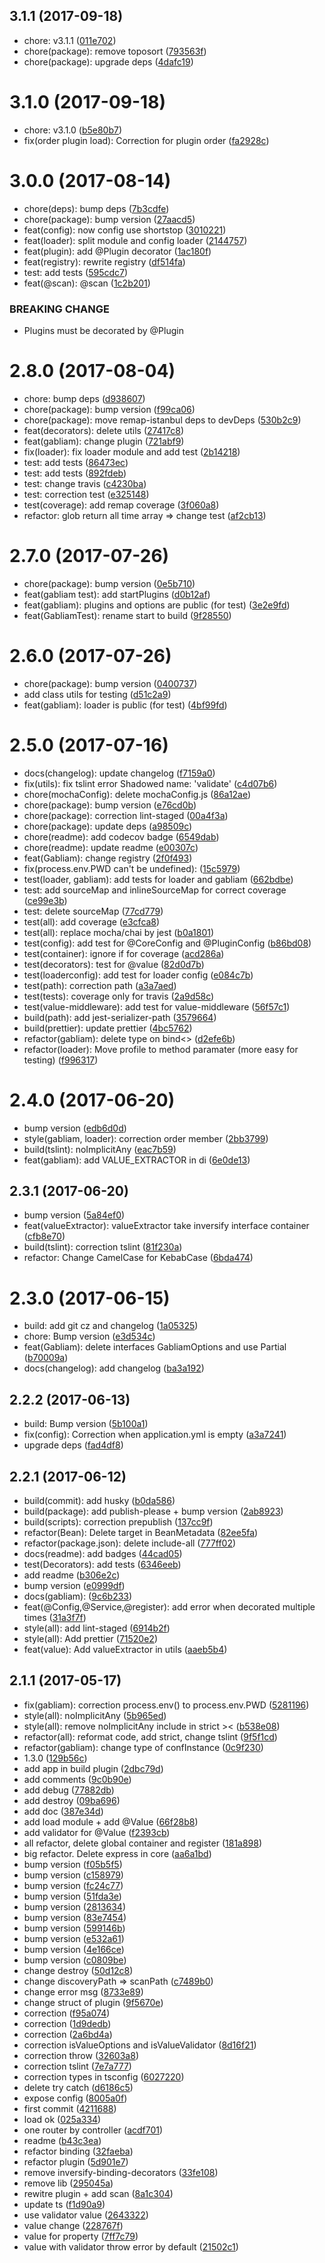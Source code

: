 <a name="3.1.1"></a>
## 3.1.1 (2017-09-18)

* chore: v3.1.1 ([011e702](https://github.com/gabliam/core/commit/011e702))
* chore(package): remove toposort ([793563f](https://github.com/gabliam/core/commit/793563f))
* chore(package): upgrade deps ([4dafc19](https://github.com/gabliam/core/commit/4dafc19))



<a name="3.1.0"></a>
# 3.1.0 (2017-09-18)

* chore: v3.1.0 ([b5e80b7](https://github.com/gabliam/core/commit/b5e80b7))
* fix(order plugin load): Correction for plugin order ([fa2928c](https://github.com/gabliam/core/commit/fa2928c))



<a name="3.0.0"></a>
# 3.0.0 (2017-08-14)

* chore(deps): bump deps ([7b3cdfe](https://github.com/gabliam/core/commit/7b3cdfe))
* chore(package): bump version ([27aacd5](https://github.com/gabliam/core/commit/27aacd5))
* feat(config): now config use shortstop ([3010221](https://github.com/gabliam/core/commit/3010221))
* feat(loader): split module and config loader ([2144757](https://github.com/gabliam/core/commit/2144757))
* feat(plugin): add @Plugin decorator ([1ac180f](https://github.com/gabliam/core/commit/1ac180f))
* feat(registry): rewrite registry ([df514fa](https://github.com/gabliam/core/commit/df514fa))
* test: add tests ([595cdc7](https://github.com/gabliam/core/commit/595cdc7))
* feat(@scan): @scan ([1c2b201](https://github.com/gabliam/core/commit/1c2b201))


### BREAKING CHANGE

* Plugins must be decorated by @Plugin

<a name="2.8.0"></a>
# 2.8.0 (2017-08-04)

* chore: bump deps ([d938607](https://github.com/gabliam/core/commit/d938607))
* chore(package): bump version ([f99ca06](https://github.com/gabliam/core/commit/f99ca06))
* chore(package): move remap-istanbul deps to devDeps ([530b2c9](https://github.com/gabliam/core/commit/530b2c9))
* feat(decorators): delete utils ([27417c8](https://github.com/gabliam/core/commit/27417c8))
* feat(gabliam): change plugin ([721abf9](https://github.com/gabliam/core/commit/721abf9))
* fix(loader): fix loader module and add test ([2b14218](https://github.com/gabliam/core/commit/2b14218))
* test: add tests ([86473ec](https://github.com/gabliam/core/commit/86473ec))
* test: add tests ([892fdeb](https://github.com/gabliam/core/commit/892fdeb))
* test: change travis ([c4230ba](https://github.com/gabliam/core/commit/c4230ba))
* test: correction test ([e325148](https://github.com/gabliam/core/commit/e325148))
* test(coverage): add remap coverage ([3f060a8](https://github.com/gabliam/core/commit/3f060a8))
* refactor: glob return all time array => change test ([af2cb13](https://github.com/gabliam/core/commit/af2cb13))



<a name="2.7.0"></a>
# 2.7.0 (2017-07-26)

* chore(package): bump version ([0e5b710](https://github.com/gabliam/core/commit/0e5b710))
* feat(gabliam test): add startPlugins ([d0b12af](https://github.com/gabliam/core/commit/d0b12af))
* feat(gabliam): plugins and options are public (for test) ([3e2e9fd](https://github.com/gabliam/core/commit/3e2e9fd))
* feat(GabliamTest): rename start to build ([9f28550](https://github.com/gabliam/core/commit/9f28550))



<a name="2.6.0"></a>
# 2.6.0 (2017-07-26)

* chore(package): bump version ([0400737](https://github.com/gabliam/core/commit/0400737))
* add class utils for testing ([d51c2a9](https://github.com/gabliam/core/commit/d51c2a9))
* feat(gabliam): loader is public (for test) ([4bf99fd](https://github.com/gabliam/core/commit/4bf99fd))



<a name="2.5.0"></a>
# 2.5.0 (2017-07-16)

* docs(changelog): update changelog ([f7159a0](https://github.com/gabliam/core/commit/f7159a0))
* fix(utils): fix tslint error Shadowed name: 'validate' ([c4d07b6](https://github.com/gabliam/core/commit/c4d07b6))
* chore(mochaConfig): delete mochaConfig.js ([86a12ae](https://github.com/gabliam/core/commit/86a12ae))
* chore(package): bump version ([e76cd0b](https://github.com/gabliam/core/commit/e76cd0b))
* chore(package): correction lint-staged ([00a4f3a](https://github.com/gabliam/core/commit/00a4f3a))
* chore(package): update deps ([a98509c](https://github.com/gabliam/core/commit/a98509c))
* chore(readme): add codecov badge ([6549dab](https://github.com/gabliam/core/commit/6549dab))
* chore(readme): update readme ([e00307c](https://github.com/gabliam/core/commit/e00307c))
* feat(Gabliam): change registry ([2f0f493](https://github.com/gabliam/core/commit/2f0f493))
* fix(process.env.PWD can't be undefined): ([15c5979](https://github.com/gabliam/core/commit/15c5979))
* test(loader, gabliam): add tests for loader and gabliam ([662bdbe](https://github.com/gabliam/core/commit/662bdbe))
* test: add sourceMap and inlineSourceMap for correct coverage ([ce99e3b](https://github.com/gabliam/core/commit/ce99e3b))
* test: delete sourceMap ([77cd779](https://github.com/gabliam/core/commit/77cd779))
* test(all): add coverage ([e3cfca8](https://github.com/gabliam/core/commit/e3cfca8))
* test(all): replace mocha/chai by jest ([b0a1801](https://github.com/gabliam/core/commit/b0a1801))
* test(config): add test for @CoreConfig and @PluginConfig ([b86bd08](https://github.com/gabliam/core/commit/b86bd08))
* test(container): ignore if for coverage ([acd286a](https://github.com/gabliam/core/commit/acd286a))
* test(decorators): test for @value ([82d0d7b](https://github.com/gabliam/core/commit/82d0d7b))
* test(loaderconfig): add test for loader config ([e084c7b](https://github.com/gabliam/core/commit/e084c7b))
* test(path): correction path ([a3a7aed](https://github.com/gabliam/core/commit/a3a7aed))
* test(tests): coverage only for travis ([2a9d58c](https://github.com/gabliam/core/commit/2a9d58c))
* test(value-middleware): add test for value-middleware ([56f57c1](https://github.com/gabliam/core/commit/56f57c1))
* build(path): add jest-serializer-path ([3579664](https://github.com/gabliam/core/commit/3579664))
* build(prettier): update prettier ([4bc5762](https://github.com/gabliam/core/commit/4bc5762))
* refactor(gabliam): delete type on bind<> ([d2efe6b](https://github.com/gabliam/core/commit/d2efe6b))
* refactor(loader): Move profile to method paramater (more easy for testing) ([f996317](https://github.com/gabliam/core/commit/f996317))



<a name="2.4.0"></a>
# 2.4.0 (2017-06-20)

* bump version ([edb6d0d](https://github.com/gabliam/core/commit/edb6d0d))
* style(gabliam, loader): correction order member ([2bb3799](https://github.com/gabliam/core/commit/2bb3799))
* build(tslint): noImplicitAny ([eac7b59](https://github.com/gabliam/core/commit/eac7b59))
* feat(gabliam): add VALUE_EXTRACTOR in di ([6e0de13](https://github.com/gabliam/core/commit/6e0de13))



<a name="2.3.1"></a>
## 2.3.1 (2017-06-20)

* bump version ([5a84ef0](https://github.com/gabliam/core/commit/5a84ef0))
* feat(valueExtractor): valueExtractor take inversify interface container ([cfb8e70](https://github.com/gabliam/core/commit/cfb8e70))
* build(tslint): correction tslint ([81f230a](https://github.com/gabliam/core/commit/81f230a))
* refactor: Change CamelCase for KebabCase ([6bda474](https://github.com/gabliam/core/commit/6bda474))



<a name="2.3.0"></a>
# 2.3.0 (2017-06-15)

* build: add git cz and changelog ([1a05325](https://github.com/gabliam/core/commit/1a05325))
* chore: Bump version ([e3d534c](https://github.com/gabliam/core/commit/e3d534c))
* feat(Gabliam): delete interfaces GabliamOptions and use Partial<GabliamConfig> ([b70009a](https://github.com/gabliam/core/commit/b70009a))
* docs(changelog): add changelog ([ba3a192](https://github.com/gabliam/core/commit/ba3a192))



<a name="2.2.2"></a>
## 2.2.2 (2017-06-13)

* build: Bump version ([5b100a1](https://github.com/gabliam/core/commit/5b100a1))
* fix(config): Correction when application.yml is empty ([a3a7241](https://github.com/gabliam/core/commit/a3a7241))
* upgrade deps ([fad4df8](https://github.com/gabliam/core/commit/fad4df8))



<a name="2.2.1"></a>
## 2.2.1 (2017-06-12)

* build(commit): add husky ([b0da586](https://github.com/gabliam/core/commit/b0da586))
* build(package): add publish-please + bump version ([2ab8923](https://github.com/gabliam/core/commit/2ab8923))
* build(scripts): correction prepublish ([137cc9f](https://github.com/gabliam/core/commit/137cc9f))
* refactor(Bean): Delete target in BeanMetadata ([82ee5fa](https://github.com/gabliam/core/commit/82ee5fa))
* refactor(package.json): delete include-all ([777ff02](https://github.com/gabliam/core/commit/777ff02))
* docs(readme): add badges ([44cad05](https://github.com/gabliam/core/commit/44cad05))
* test(Decorators): add tests ([6346eeb](https://github.com/gabliam/core/commit/6346eeb))
* add readme ([b306e2c](https://github.com/gabliam/core/commit/b306e2c))
* bump version ([e0999df](https://github.com/gabliam/core/commit/e0999df))
* docs(gabliam): ([9c6b233](https://github.com/gabliam/core/commit/9c6b233))
* feat(@Config,@Service,@register): add error when decorated multiple times ([31a3f7f](https://github.com/gabliam/core/commit/31a3f7f))
* style(all): add lint-staged ([6914b2f](https://github.com/gabliam/core/commit/6914b2f))
* style(all): Add prettier ([71520e2](https://github.com/gabliam/core/commit/71520e2))
* feat(value): Add valueExtractor in utils ([aaeb5b4](https://github.com/gabliam/core/commit/aaeb5b4))



<a name="2.1.1"></a>
## 2.1.1 (2017-05-17)

* fix(gabliam): correction process.env() to process.env.PWD ([5281196](https://github.com/gabliam/core/commit/5281196))
* style(all): noImplicitAny ([5b965ed](https://github.com/gabliam/core/commit/5b965ed))
* style(all): remove noImplicitAny include in strict >< ([b538e08](https://github.com/gabliam/core/commit/b538e08))
* refactor(all): reformat code, add strict, change tslint ([9f5f1cd](https://github.com/gabliam/core/commit/9f5f1cd))
* refactor(gabliam): change type of confInstance ([0c9f230](https://github.com/gabliam/core/commit/0c9f230))
* 1.3.0 ([129b56c](https://github.com/gabliam/core/commit/129b56c))
* add app in build plugin ([2dbc79d](https://github.com/gabliam/core/commit/2dbc79d))
* add comments ([9c0b90e](https://github.com/gabliam/core/commit/9c0b90e))
* add debug ([77882db](https://github.com/gabliam/core/commit/77882db))
* add destroy ([09ba696](https://github.com/gabliam/core/commit/09ba696))
* add doc ([387e34d](https://github.com/gabliam/core/commit/387e34d))
* add load module + add @Value ([66f28b8](https://github.com/gabliam/core/commit/66f28b8))
* add validator for @Value ([f2393cb](https://github.com/gabliam/core/commit/f2393cb))
* all refactor, delete global container and register ([181a898](https://github.com/gabliam/core/commit/181a898))
* big refactor. Delete express in core ([aa6a1bd](https://github.com/gabliam/core/commit/aa6a1bd))
* bump version ([f05b5f5](https://github.com/gabliam/core/commit/f05b5f5))
* bump version ([c158979](https://github.com/gabliam/core/commit/c158979))
* bump version ([fc24c77](https://github.com/gabliam/core/commit/fc24c77))
* bump version ([51fda3e](https://github.com/gabliam/core/commit/51fda3e))
* bump version ([2813634](https://github.com/gabliam/core/commit/2813634))
* bump version ([83e7454](https://github.com/gabliam/core/commit/83e7454))
* bump version ([599146b](https://github.com/gabliam/core/commit/599146b))
* bump version ([e532a61](https://github.com/gabliam/core/commit/e532a61))
* bump version ([4e166ce](https://github.com/gabliam/core/commit/4e166ce))
* bump version ([c0809be](https://github.com/gabliam/core/commit/c0809be))
* change destroy ([50d12c8](https://github.com/gabliam/core/commit/50d12c8))
* change discoveryPath => scanPath ([c7489b0](https://github.com/gabliam/core/commit/c7489b0))
* change error msg ([8733e89](https://github.com/gabliam/core/commit/8733e89))
* change struct of plugin ([9f5670e](https://github.com/gabliam/core/commit/9f5670e))
* correction ([f95a074](https://github.com/gabliam/core/commit/f95a074))
* correction ([1d9dedb](https://github.com/gabliam/core/commit/1d9dedb))
* correction ([2a6bd4a](https://github.com/gabliam/core/commit/2a6bd4a))
* correction isValueOptions and isValueValidator ([8d16f21](https://github.com/gabliam/core/commit/8d16f21))
* correction throw ([32603a8](https://github.com/gabliam/core/commit/32603a8))
* correction tslint ([7e7a777](https://github.com/gabliam/core/commit/7e7a777))
* correction types in tsconfig ([6027220](https://github.com/gabliam/core/commit/6027220))
* delete try catch ([d6186c5](https://github.com/gabliam/core/commit/d6186c5))
* expose config ([8005a0f](https://github.com/gabliam/core/commit/8005a0f))
* first commit ([4211688](https://github.com/gabliam/core/commit/4211688))
* load ok ([025a334](https://github.com/gabliam/core/commit/025a334))
* one router by controller ([acdf701](https://github.com/gabliam/core/commit/acdf701))
* readme ([b43c3ea](https://github.com/gabliam/core/commit/b43c3ea))
* refactor binding ([32faeba](https://github.com/gabliam/core/commit/32faeba))
* refactor plugin ([5d901e7](https://github.com/gabliam/core/commit/5d901e7))
* remove inversify-binding-decorators ([33fe108](https://github.com/gabliam/core/commit/33fe108))
* remove lib ([295045a](https://github.com/gabliam/core/commit/295045a))
* rewitre plugin + add scan ([8a1c304](https://github.com/gabliam/core/commit/8a1c304))
* update ts ([f1d90a9](https://github.com/gabliam/core/commit/f1d90a9))
* use validator value ([2643322](https://github.com/gabliam/core/commit/2643322))
* value change ([228767f](https://github.com/gabliam/core/commit/228767f))
* value for property ([7ff7c79](https://github.com/gabliam/core/commit/7ff7c79))
* value with validator throw error by default ([21502c1](https://github.com/gabliam/core/commit/21502c1))



